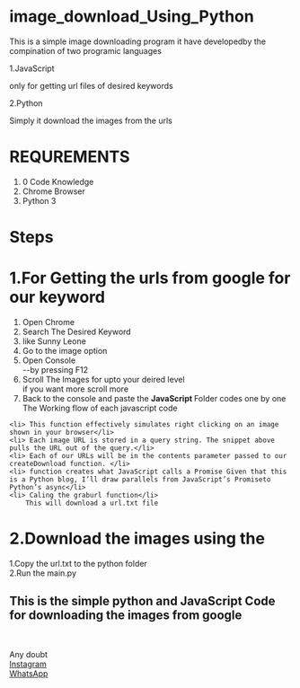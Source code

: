 # image_download_Using_Python

This is a simple image downloading program 
it have developedby the compination of two programic languages

1.JavaScript

  only for getting url files of desired keywords
  
2.Python

  Simply it download the images from the urls
  
  
 # REQUREMENTS
 1. 0 Code Knowledge
 2. Chrome Browser
 3. Python 3
 
 
 
# Steps

# 1.For Getting the urls from google for our keyword
<html>
<ol>
  <li>Open Chrome</li>
  <li>Search The Desired Keyword</li>
  <li>like Sunny Leone</li>
  <li>Go to the image option</li>
  <li>Open Console</li>
      --by pressing F12
  <li>Scroll The Images for upto your deired level<br>
    if you want more scroll more
  <li>Back to the console and paste the <b>JavaScript </b> Folder codes one by one</li>
  The Working flow of each javascript code
  </ol>
   
    
    <li> This function effectively simulates right clicking on an image shown in your browser</li>
    <li> Each image URL is stored in a query string. The snippet above pulls the URL out of the query.</li>
    <li> Each of our URLs will be in the contents parameter passed to our createDownload function. </li>
    <li> function creates what JavaScript calls a Promise Given that this is a Python blog, I’ll draw parallels from JavaScript’s Promiseto Python’s async</li>
    <li> Caling the graburl function</li>
        This will download a url.txt file
      
  </ol>

# 2.Download the images using the <br>
  
  1.Copy the url.txt to the python folder<br>
  2.Run the main.py<br>
      
     



<h2>This is the simple python and JavaScript Code for downloading the images from google</h2><br>




Any doubt<br>
<a href="https://www.instagram.com//al_ajas1">Instagram</a><br>
<a href="https://www.wa.me/+919061161560">WhatsApp</a>
</html>
  
